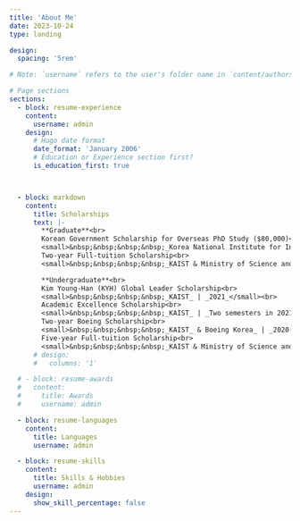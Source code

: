 ```yaml
---
title: 'About Me'
date: 2023-10-24
type: landing

design:
  spacing: '5rem'

# Note: `username` refers to the user's folder name in `content/authors/`

# Page sections
sections:
  - block: resume-experience
    content:
      username: admin
    design:
      # Hugo date format
      date_format: 'January 2006'
      # Education or Experience section first?
      is_education_first: true



  - block: markdown
    content:
      title: Scholarships
      text: |-
        **Graduate**<br>
        Korean Government Scholarship for Overseas PhD Study ($80,000)<br>
        <small>&nbsp;&nbsp;&nbsp;&nbsp;_Korea National Institute for International Education_ | _2025 – 2027_ (expected)</small><br>
        Two-year Full-tuition Scholarship<br>
        <small>&nbsp;&nbsp;&nbsp;&nbsp;_KAIST & Ministry of Science and ICT_ | _2023 – 2025_</small>

        **Undergraduate**<br>
        Kim Young-Han (KYH) Global Leader Scholarship<br>
        <small>&nbsp;&nbsp;&nbsp;&nbsp;_KAIST_ | _2021_</small><br>
        Academic Excellence Scholarship<br>
        <small>&nbsp;&nbsp;&nbsp;&nbsp;_KAIST_ | _Two semesters in 2021_</small><br>
        Two-year Boeing Scholarship<br>
        <small>&nbsp;&nbsp;&nbsp;&nbsp;_KAIST_ & Boeing Korea_ | _2020-2021_</small><br>
        Five-year Full-tuition Scholarship<br>
        <small>&nbsp;&nbsp;&nbsp;&nbsp;_KAIST & Ministry of Science and ICT_ | _2018-2023_</small><br>
      # design:
      #   columns: '1'

  # - block: resume-awards
  #   content:
  #     title: Awards
  #     username: admin

  - block: resume-languages
    content:
      title: Languages
      username: admin

  - block: resume-skills
    content:
      title: Skills & Hobbies
      username: admin
    design:
      show_skill_percentage: false
---
```

